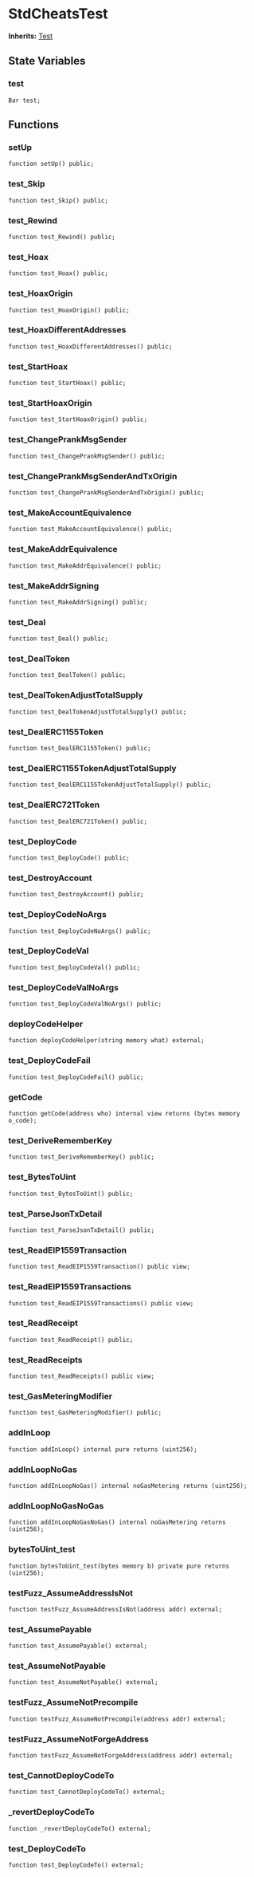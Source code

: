 # StdCheatsTest
**Inherits:**
[Test](/lib/forge-std/src/Test.sol/abstract.Test.md)


## State Variables
### test

```solidity
Bar test;
```


## Functions
### setUp


```solidity
function setUp() public;
```

### test_Skip


```solidity
function test_Skip() public;
```

### test_Rewind


```solidity
function test_Rewind() public;
```

### test_Hoax


```solidity
function test_Hoax() public;
```

### test_HoaxOrigin


```solidity
function test_HoaxOrigin() public;
```

### test_HoaxDifferentAddresses


```solidity
function test_HoaxDifferentAddresses() public;
```

### test_StartHoax


```solidity
function test_StartHoax() public;
```

### test_StartHoaxOrigin


```solidity
function test_StartHoaxOrigin() public;
```

### test_ChangePrankMsgSender


```solidity
function test_ChangePrankMsgSender() public;
```

### test_ChangePrankMsgSenderAndTxOrigin


```solidity
function test_ChangePrankMsgSenderAndTxOrigin() public;
```

### test_MakeAccountEquivalence


```solidity
function test_MakeAccountEquivalence() public;
```

### test_MakeAddrEquivalence


```solidity
function test_MakeAddrEquivalence() public;
```

### test_MakeAddrSigning


```solidity
function test_MakeAddrSigning() public;
```

### test_Deal


```solidity
function test_Deal() public;
```

### test_DealToken


```solidity
function test_DealToken() public;
```

### test_DealTokenAdjustTotalSupply


```solidity
function test_DealTokenAdjustTotalSupply() public;
```

### test_DealERC1155Token


```solidity
function test_DealERC1155Token() public;
```

### test_DealERC1155TokenAdjustTotalSupply


```solidity
function test_DealERC1155TokenAdjustTotalSupply() public;
```

### test_DealERC721Token


```solidity
function test_DealERC721Token() public;
```

### test_DeployCode


```solidity
function test_DeployCode() public;
```

### test_DestroyAccount


```solidity
function test_DestroyAccount() public;
```

### test_DeployCodeNoArgs


```solidity
function test_DeployCodeNoArgs() public;
```

### test_DeployCodeVal


```solidity
function test_DeployCodeVal() public;
```

### test_DeployCodeValNoArgs


```solidity
function test_DeployCodeValNoArgs() public;
```

### deployCodeHelper


```solidity
function deployCodeHelper(string memory what) external;
```

### test_DeployCodeFail


```solidity
function test_DeployCodeFail() public;
```

### getCode


```solidity
function getCode(address who) internal view returns (bytes memory o_code);
```

### test_DeriveRememberKey


```solidity
function test_DeriveRememberKey() public;
```

### test_BytesToUint


```solidity
function test_BytesToUint() public;
```

### test_ParseJsonTxDetail


```solidity
function test_ParseJsonTxDetail() public;
```

### test_ReadEIP1559Transaction


```solidity
function test_ReadEIP1559Transaction() public view;
```

### test_ReadEIP1559Transactions


```solidity
function test_ReadEIP1559Transactions() public view;
```

### test_ReadReceipt


```solidity
function test_ReadReceipt() public;
```

### test_ReadReceipts


```solidity
function test_ReadReceipts() public view;
```

### test_GasMeteringModifier


```solidity
function test_GasMeteringModifier() public;
```

### addInLoop


```solidity
function addInLoop() internal pure returns (uint256);
```

### addInLoopNoGas


```solidity
function addInLoopNoGas() internal noGasMetering returns (uint256);
```

### addInLoopNoGasNoGas


```solidity
function addInLoopNoGasNoGas() internal noGasMetering returns (uint256);
```

### bytesToUint_test


```solidity
function bytesToUint_test(bytes memory b) private pure returns (uint256);
```

### testFuzz_AssumeAddressIsNot


```solidity
function testFuzz_AssumeAddressIsNot(address addr) external;
```

### test_AssumePayable


```solidity
function test_AssumePayable() external;
```

### test_AssumeNotPayable


```solidity
function test_AssumeNotPayable() external;
```

### testFuzz_AssumeNotPrecompile


```solidity
function testFuzz_AssumeNotPrecompile(address addr) external;
```

### testFuzz_AssumeNotForgeAddress


```solidity
function testFuzz_AssumeNotForgeAddress(address addr) external;
```

### test_CannotDeployCodeTo


```solidity
function test_CannotDeployCodeTo() external;
```

### _revertDeployCodeTo


```solidity
function _revertDeployCodeTo() external;
```

### test_DeployCodeTo


```solidity
function test_DeployCodeTo() external;
```

